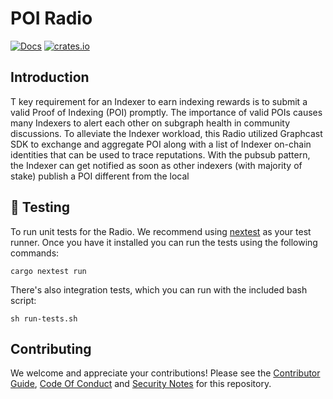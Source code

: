 # POI Radio

[![Docs](https://img.shields.io/badge/docs-latest-brightgreen.svg)](https://docs.graphops.xyz/graphcast/radios/poi-radio)
[![crates.io](https://img.shields.io/crates/v/poi-radio.svg)](https://crates.io/crates/poi-radio)

## Introduction

T key requirement for an Indexer to earn indexing rewards is to submit a valid Proof of Indexing (POI) promptly. The importance of valid POIs causes many Indexers to alert each other on subgraph health in community discussions. To alleviate the Indexer workload, this Radio utilized Graphcast SDK to exchange and aggregate POI along with a list of Indexer on-chain identities that can be used to trace reputations. With the pubsub pattern, the Indexer can get notified as soon as other indexers (with majority of stake) publish a POI different from the local
## 🧪 Testing

To run unit tests for the Radio. We recommend using [nextest](https://nexte.st/) as your test runner. Once you have it installed you can run the tests using the following commands:

```
cargo nextest run
```

There's also integration tests, which you can run with the included bash script:

```
sh run-tests.sh
```

## Contributing

We welcome and appreciate your contributions! Please see the [Contributor Guide](/CONTRIBUTING.md), [Code Of Conduct](/CODE_OF_CONDUCT.md) and [Security Notes](/SECURITY.md) for this repository.
